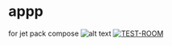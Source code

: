 # appp
for jet pack compose
![alt text](https://ibb.co/g7ZFmbn)
<a href="https://ibb.co/g7ZFmbn"><img src="https://i.ibb.co/pPjrb6m/TEST-ROOM.png" alt="TEST-ROOM" border="0"></a>


